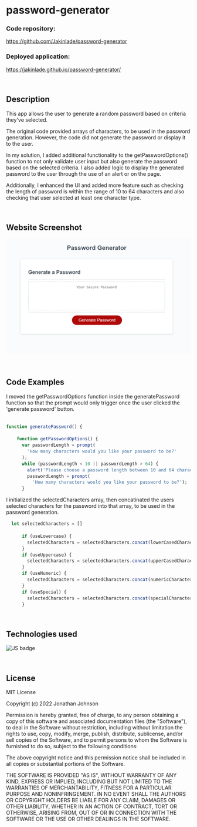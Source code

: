 # password-generator

### Code repository: 
https://github.com/Jakinlade/password-generator

### Deployed application: 
https://jakinlade.github.io/password-generator/

<br>

## Description

This app allows the user to generate a random password based on criteria they've selected.

The original code provided arrays of characters, to be used in the password generation. However, the code did not generate the password or display it to the user.

In my solution, I added additional functionality to the getPasswordOptions() function to not only validate user input but also generate the password based on the selected criteria. I also added logic to display the generated password to the user through the use of an alert or on the page.

Additionally, I enhanced the UI and added more feature such as checking the length of password is within the range of 10 to 64 characters and also checking that user selected at least one character type.

<br>

## Website Screenshot

![screenshot of website](./assets/screenshot.png)

<br>

## Code Examples


I moved the getPasswordOptions function inside the generatePassword function so that the prompt would only trigger once the user clicked the 'generate password' button.
```js

function generatePassword() {

    function getPasswordOptions() {
      var passwordLength = prompt(
        'How many characters would you like your password to be?'
      );
      while (passwordLength < 10 || passwordLength > 64) {
        alert('Please choose a password length between 10 and 64 characters.');
        passwordLength = prompt(
          'How many characters would you like your password to be?');
      }
```

I initialized the selectedCharacters array, then concatinated the users selected characters for the password into that array, to be used in the password generation.
```javascript
  let selectedCharacters = []

      if (useLowercase) {
        selectedCharacters = selectedCharacters.concat(lowerCasedCharacters);
      }
      if (useUppercase) {
        selectedCharacters = selectedCharacters.concat(upperCasedCharacters);
      }
      if (useNumeric) {
        selectedCharacters = selectedCharacters.concat(numericCharacters);
      }
      if (useSpecial) {
        selectedCharacters = selectedCharacters.concat(specialCharacters);
      }
```

<br> 

## Technologies used

![JS badge](https://img.shields.io/badge/Language-JavaScript-yellow)

<br>

## License

MIT License

Copyright (c) 2022 Jonathan Johnson

Permission is hereby granted, free of charge, to any person obtaining a copy
of this software and associated documentation files (the "Software"), to deal
in the Software without restriction, including without limitation the rights
to use, copy, modify, merge, publish, distribute, sublicense, and/or sell
copies of the Software, and to permit persons to whom the Software is
furnished to do so, subject to the following conditions:

The above copyright notice and this permission notice shall be included in all
copies or substantial portions of the Software.

THE SOFTWARE IS PROVIDED "AS IS", WITHOUT WARRANTY OF ANY KIND, EXPRESS OR
IMPLIED, INCLUDING BUT NOT LIMITED TO THE WARRANTIES OF MERCHANTABILITY,
FITNESS FOR A PARTICULAR PURPOSE AND NONINFRINGEMENT. IN NO EVENT SHALL THE
AUTHORS OR COPYRIGHT HOLDERS BE LIABLE FOR ANY CLAIM, DAMAGES OR OTHER
LIABILITY, WHETHER IN AN ACTION OF CONTRACT, TORT OR OTHERWISE, ARISING FROM,
OUT OF OR IN CONNECTION WITH THE SOFTWARE OR THE USE OR OTHER DEALINGS IN THE
SOFTWARE.
